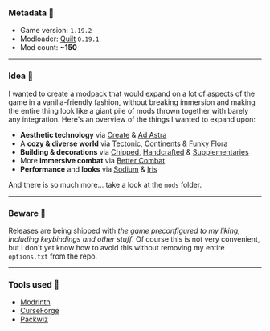 ### Metadata 🌿
- Game version: `1.19.2`
- Modloader: [Quilt](https://quiltmc.org/) `0.19.1`
- Mod count: **~150**

---

### Idea 🌾
I wanted to create a modpack that would expand on a lot of aspects of the game in a vanilla-friendly fashion, without breaking immersion and making the entire thing look like a giant pile of mods thrown together with barely any integration. Here's an overview of the things I wanted to expand upon:

- **Aesthetic technology** via [Create]() & [Ad Astra]()
- A **cozy & diverse world** via [Tectonic](), [Continents]() & [Funky Flora]()
- **Building & decorations** via [Chipped](), [Handcrafted]() & [Supplementaries]()
- More **immersive combat** via [Better Combat]()
- **Performance** and **looks** via [Sodium]() & [Iris]()

And there is so much more... take a look at the `mods` folder.

---

### Beware 🍁
Releases are being shipped with *the game preconfigured to my liking, including keybindings and other stuff*. Of course this is not very convenient, but I don't yet know how to avoid this without removing my entire `options.txt` from the repo.

---

### Tools used 🌱
- [Modrinth](https://modrinth.com/)
- [CurseForge](https://www.curseforge.com/)
- [Packwiz](https://packwiz.infra.link/)
